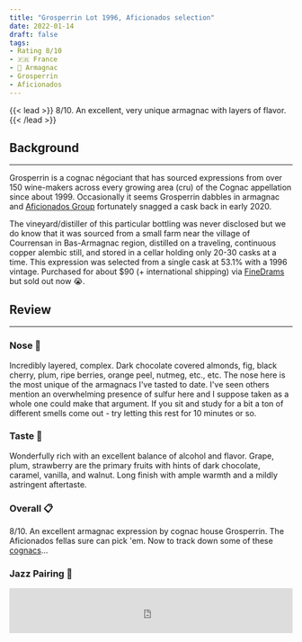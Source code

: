 ```yaml
---
title: "Grosperrin Lot 1996, Aficionados selection"
date: 2022-01-14
draft: false
tags: 
- Rating 8/10
- 🇫🇷 France
- 🍇 Armagnac
- Grosperrin
- Aficionados
---
```


{{< lead >}}
8/10. An excellent, very unique armagnac with layers of flavor.
{{< /lead >}}

## Background
---
Grosperrin is a cognac négociant that has sourced expressions from over 150 wine-makers across every growing area (cru) of the Cognac appellation since about 1999. Occasionally it seems Grosperrin dabbles in armagnac and [Aficionados Group](https://aficionadosgroup.com/) fortunately snagged a cask back in early 2020. 
 
The vineyard/distiller of this particular bottling was never disclosed but we do know that it was sourced from a small farm near the village of Courrensan in Bas-Armagnac region, distilled on a traveling, continuous copper alembic still, and stored in a cellar holding only 20-30 casks at a time. This expression was selected from a single cask at 53.1% with a 1996 vintage. Purchased for about $90 (+ international shipping) via [FineDrams](https://www.finedrams.com/) but sold out now :sob:. 


## Review
---
### Nose :nose:
Incredibly layered, complex. Dark chocolate covered almonds, fig, black cherry, plum, ripe berries, orange peel, nutmeg, etc., etc. The nose here is the most unique of the armagnacs I've tasted to date. I've seen others mention an overwhelming presence of sulfur here and I suppose taken as a whole one could make that argument. If you sit and study for a bit a ton of different smells come out - try letting this rest for 10 minutes or so. 

### Taste :tongue:
Wonderfully rich with an excellent balance of alcohol and flavor. Grape, plum, strawberry are the primary fruits with hints of dark chocolate, caramel, vanilla, and walnut. Long finish with ample warmth and a mildly astringent aftertaste. 

### Overall :clipboard:
8/10. An excellent armagnac expression by cognac house Grosperrin. The Aficionados fellas sure can pick 'em. Now to track down some of these [cognacs](https://cognac-grosperrin.com/en/collection/our-collection/)...

### Jazz Pairing :trumpet:
<iframe src="https://open.spotify.com/embed/track/6YYu8qFzcY1ZyzzsJIQM12?utm_source=generator&theme=0" width="100%" height="80" frameBorder="0" allowfullscreen="" allow="autoplay; clipboard-write; encrypted-media; fullscreen; picture-in-picture"></iframe>